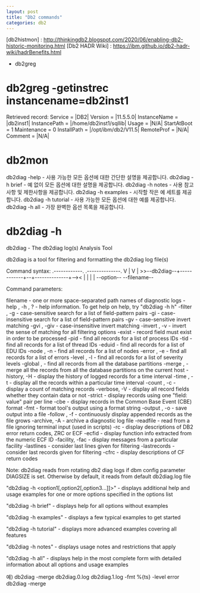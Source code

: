 ```yaml
---
layout: post
title: "Db2 commands"
categories: db2
---
```

[db2histmon] : http://thinkingdb2.blogspot.com/2020/06/enabling-db2-historic-monitoring.html
[Db2 HADR Wiki] : https://ibm.github.io/db2-hadr-wiki/hadrBenefits.html

* db2greg

# db2greg -getinstrec instancename=db2inst1
Retrieved record:
   Service      = |DB2|
   Version      = |11.5.5.0|
   InstanceName = |db2inst1|
   InstancePath = |/home/db2inst1/sqllib|
   Usage        = |N/A|
   StartAtBoot  = 1
   Maintenance  = 0
   InstallPath  = |/opt/ibm/db2/V11.5|
   RemoteProf   = |N/A|
   Comment      = |N/A|

# db2mon
db2diag -help - 사용 가능한 모든 옵션에 대한 간단한 설명을 제공합니다.
db2diag -h brief - 예 없이 모든 옵션에 대한 설명을 제공합니다.
db2diag -h notes - 사용 참고사항 및 제한사항을 제공합니다.
db2diag -h examples - 시작할 작은 예 세트를 제공합니다.
db2diag -h tutorial - 사용 가능한 모든 옵션에 대한 예를 제공합니다.
db2diag -h all - 가장 완벽한 옵션 목록을 제공합니다.

# db2diag -h

 db2diag - The db2diag log(s) Analysis Tool

 db2diag is a tool for filtering and formatting the db2diag log file(s)

 Command syntax:
                   .------------.  .--------------.
                   V            |  V              |
      >>--db2diag--+------------+--+--------------+--><
                    |          |    |            |
                     --option--      --filename--

 Command parameters:

 filename          - one or more space-separated path names of diagnostic logs
 -help   , -h , ?  - help information. To get help on help, try "db2diag -h h"
 -filter , -g      - case-sensitive search for a list of field-pattern pairs
 -gi               - case-insensitive search for a list of field-pattern pairs
 -gv               - case-sensitive invert matching
 -gvi    , -giv    - case-insensitive invert matching
 -invert , -v      - invert the sense of matching for all filtering options
 -exist            - record field must exist in order to be processed
 -pid              - find all records for a list of process IDs
 -tid              - find all records for a list of thread IDs
 -eduid            - find all records for a list of EDU IDs
 -node   , -n      - find all records for a list of nodes
 -error  , -e      - find all records for a list of errors
 -level  , -l      - find all records for a list of severity levels
 -global ,         - find all records from all the database partitions
 -merge  ,         - merge all the records from all the database partitions
                     on the current host 
 -history, -H      - display the history of logged records for a time interval
 -time   , -t      - display all the records within a particular time interval
 -count  , -c      - display a count of matching records
 -verbose, -V      - display all record fields whether they contain data or not
 -strict           - display records using one "field: value" pair per line
 -cbe              - display records in the Common Base Event (CBE) format
 -fmt              - format tool's output using a format string
 -output , -o      - save output into a file
 -follow , -f      - continuously display appended records as the file grows
 -archive, -A      - archive a diagnostic log file
 -readfile         - read from a file ignoring terminal input (used in scripts)
 -rc               - display descriptions of DB2 error return codes, ZRC or ECF
 -ecfid            - display function info extracted from the numeric ECF ID
 -facility, -fac   - display messages from a particular facility
 -lastlines        - consider last <n> lines given for filtering
 -lastrecords      - consider last <n> records given for filtering
 -cfrc             - display descriptions of CF return codes

 Note: db2diag reads from rotating db2 diag logs if dbm config parameter 
 DIAGSIZE is set. Otherwise by default, it reads from default db2diag.log file
 

 "db2diag -h <option1[,option2[,option3...]]>" - displays additional help and
  usage examples for one or more options specified in the options list

 "db2diag -h brief"    - displays help for all options without examples

 "db2diag -h examples" - displays a few typical examples to get started

 "db2diag -h tutorial" - displays more advanced examples covering all features

 "db2diag -h notes"    - displays usage notes and restrictions that apply

 "db2diag -h all"      - displays help in the most complete form with detailed
                         information about all options and usage examples

예) 
db2diag -merge db2diag.0.log db2diag.1.log -fmt %{ts} -level error
db2diag -merge


